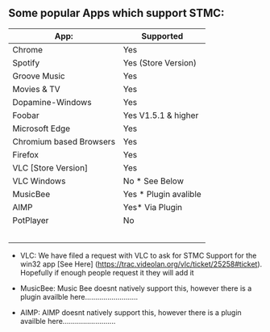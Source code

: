 ## Some popular Apps which support STMC:
 
 | App:                            | Supported         |
|---------------------------------|-------------------|
| Chrome                          | Yes               |
| Spotify                         | Yes (Store Version)|
| Groove Music                    | Yes               |
| Movies & TV                     | Yes               |
| Dopamine-Windows                | Yes               |
| Foobar                          | Yes V1.5.1 & higher |
| Microsoft Edge                  | Yes               |
| Chromium based Browsers         | Yes               |
| Firefox                         | Yes               |
| VLC [Store Version]             | Yes               |
| VLC Windows                     | No * See Below    |
| MusicBee                        | Yes * Plugin avalible|
| AIMP                            | Yes* Via Plugin   |
| PotPlayer                       | No                |
|                                 |                   |
|                                 |                   |
|                                 |                   |
|                                 |                   |
|                                 |                   |


* VLC: We have filed a request with VLC to ask for STMC Support for the win32 app [See Here] (https://trac.videolan.org/vlc/ticket/25258#ticket). Hopefully if enough people request it they will add it  

* MusicBee: Music Bee doesnt natively support this, however there is a plugin availble here..........................

* AIMP: AIMP doesnt natively support this, however there is a plugin availble here..........................
